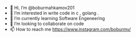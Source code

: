 - 👋 Hi, I’m @boburmahkamov201
- 👀 I’m interested in write code in c , golang .
- 🌱 I’m currently learning Software Engeneering
- 💞️ I’m looking to collaborate on code
- 📫 How to reach me https://www.instagram.com/boburmv/

<!---
boburmahkamov201/boburmahkamov201 is a ✨ special ✨ repository because its `README.md` (this file) appears on your GitHub profile.
You can click the Preview link to take a look at your changes.
--->
